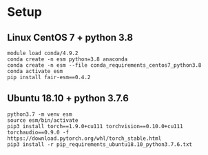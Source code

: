 # Setup 

## Linux CentOS 7 + python 3.8

```
module load conda/4.9.2
conda create -n esm python=3.8 anaconda
conda create -n esm --file conda_requirements_centos7_python3.8 
conda activate esm
pip install fair-esm==0.4.2
```

## Ubuntu 18.10 + python 3.7.6

```
python3.7 -m venv esm
source esm/bin/activate
pip3 install torch==1.9.0+cu111 torchvision==0.10.0+cu111 torchaudio==0.9.0 -f https://download.pytorch.org/whl/torch_stable.html
pip3 install -r pip_requirements_ubuntu18.10_python3.7.6.txt
```

